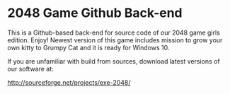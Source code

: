 2048 Game Github Back-end
=============================================================================================

This is a Github-based back-end for source code of our 2048 game girls edition.
Enjoy! Newest version of this game includes mission to grow your own kitty to Grumpy Cat and it is ready for Windows 10.

If you are unfamiliar with build from sources, download latest versions of our software at:

http://sourceforge.net/projects/exe-2048/
